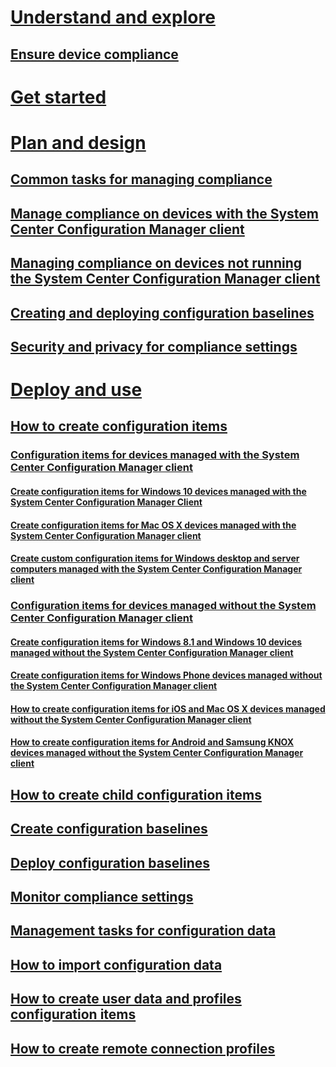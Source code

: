 # [Understand and explore](understand/ensure-device-compliance.md)
## [Ensure device compliance](understand/ensure-device-compliance.md)
# [Get started](get-started/get-started-with-compliance-settings.md)
# [Plan and design](plan-design/plan-for-and-configure-compliance-settings.md)
## [Common tasks for managing compliance](plan-design/common-tasks-for-managing-compliance.md)
## [Manage compliance on devices with the System Center Configuration Manager client](plan-design/common-tasks-for-managing-compliance-on-devices-with-the-client.md)
## [Managing compliance on devices not running the System Center Configuration Manager client](plan-design/common-tasks-for-managing-compliance-on-devices-not-running-the-client.md)
## [Creating and deploying configuration baselines](plan-design/common-tasks-for-creating-and-deploying-configuration-baselines.md)
## [Security and privacy for compliance settings](plan-design/security-and-privacy-for-compliance-settings.md)
# [Deploy and use](deploy-use/create-configuration-items.md)
## [How to create configuration items](deploy-use/create-configuration-items.md)
### [Configuration items for devices managed with the System Center Configuration Manager client](deploy-use/configuration-items-for-devices-managed-with-the-client.md)
#### [Create configuration items for Windows 10 devices managed with the System Center Configuration Manager Client](deploy-use/create-configuration-items-for-windows-10-devices-managed-with-the-client.md)
#### [Create configuration items for Mac OS X devices managed with the System Center Configuration Manager client](deploy-use/create-configuration-items-for-mac-os-x-devices-managed-with-the-client.md)
#### [Create custom configuration items for Windows desktop and server computers managed with the System Center Configuration Manager client](deploy-use/create-custom-configuration-items-for-windows-desktop-and-server-computers-managed-with-the-client.md)
### [Configuration items for devices managed without the System Center Configuration Manager client](deploy-use/configuration-items-for-devices-managed-without-the-client.md)
#### [Create configuration items for Windows 8.1 and Windows 10 devices managed without the System Center Configuration Manager client](deploy-use/create-configuration-items-for-windows-8.1-and-windows-10-devices-managed-without-the-client.md)
#### [Create configuration items for Windows Phone devices managed without the System Center Configuration Manager client](deploy-use/create-configuration-items-for-windows-phone-devices-managed-without-the-client.md)
#### [How to create configuration items for iOS and Mac OS X devices managed without the System Center Configuration Manager client](deploy-use/create-configuration-items-for-ios-and-mac-os-x-devices-managed-without-the-client.md)
#### [How to create configuration items for Android and Samsung KNOX devices managed without the System Center Configuration Manager client](deploy-use/create-configuration-items-for-android-and-samsung-knox-devices-managed-without-the-client.md)
## [How to create child configuration items](deploy-use/create-child-configuration-items.md)
## [Create configuration baselines](deploy-use/create-configuration-baselines.md)
## [Deploy configuration baselines](deploy-use/deploy-configuration-baselines.md)
## [Monitor compliance settings](deploy-use/monitor-compliance-settings.md)
## [Management tasks for configuration data](deploy-use/management-tasks-for-configuration-data.md)
## [How to import configuration data](deploy-use/import-configuration-data.md)
## [How to create user data and profiles configuration items](deploy-use/create-user-data-and-profiles-configuration-items.md)
## [How to create remote connection profiles](deploy-use/create-remote-connection-profiles.md)
